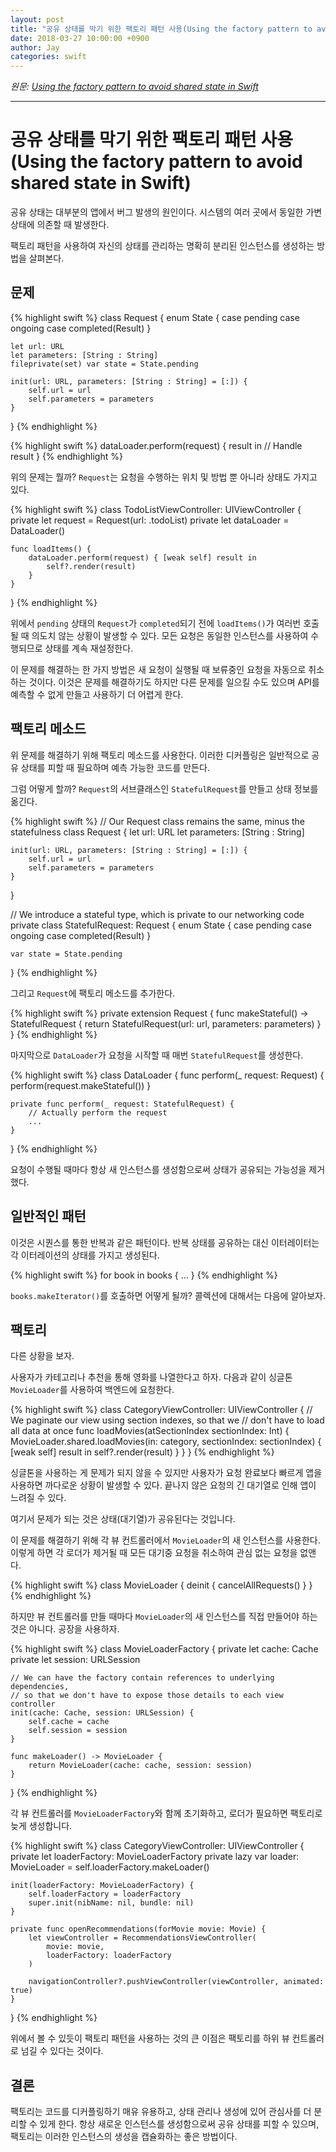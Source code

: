 ```yaml
---
layout: post
title: "공유 상태를 막기 위한 팩토리 패턴 사용(Using the factory pattern to avoid shared state in Swift)"
date: 2018-03-27 10:00:00 +0900
author: Jay
categories: swift
---
```


*원문: [Using the factory pattern to avoid shared state in Swift](https://www.swiftbysundell.com/posts/using-the-factory-pattern-to-avoid-shared-state-in-swift)*

---

# 공유 상태를 막기 위한 팩토리 패턴 사용(Using the factory pattern to avoid shared state in Swift)

공유 상태는 대부분의 앱에서 버그 발생의 원인이다. 시스템의 여러 곳에서 동일한 가변 상태에 의존할 때 발생한다.

팩토리 패턴을 사용하여 자신의 상태를 관리하는 명확히 분리된 인스턴스를 생성하는 방법을 살펴본다.

## 문제

{% highlight swift %}
class Request {
    enum State {
        case pending
        case ongoing
        case completed(Result)
    }

    let url: URL
    let parameters: [String : String]
    fileprivate(set) var state = State.pending

    init(url: URL, parameters: [String : String] = [:]) {
        self.url = url
        self.parameters = parameters
    }
}
{% endhighlight %}

{% highlight swift %}
dataLoader.perform(request) { result in
    // Handle result
}
{% endhighlight %}

위의 문제는 뭘까? `Request`는 요청을 수행하는 위치 및 방법 뿐 아니라 상태도 가지고 있다.

{% highlight swift %}
class TodoListViewController: UIViewController {
    private let request = Request(url: .todoList)
    private let dataLoader = DataLoader()

    func loadItems() {
        dataLoader.perform(request) { [weak self] result in
            self?.render(result)
        }
    }
}
{% endhighlight %}

위에서 `pending` 상태의 `Request`가 `completed`되기 전에 `loadItems()`가 여러번 호출될 때 의도치 않는 상황이 발생할 수 있다. 모든 요청은 동일한 인스턴스를 사용하여 수행되므로 상태를 계속 재설정한다.

이 문제를 해결하는 한 가지 방법은 새 요청이 실행될 때 보류중인 요청을 자동으로 취소하는 것이다. 이것은 문제를 해결하기도 하지만 다른 문제를 일으킬 수도 있으며 API를 예측할 수 없게 만들고 사용하기 더 어렵게 한다.

## 팩토리 메소드

위 문제를 해결하기 위해 팩토리 메소드를 사용한다. 이러한 디커플링은 일반적으로 공유 상태를 피할 때 필요하며 예측 가능한 코드를 만든다.

그럼 어떻게 할까? `Request`의 서브클래스인 `StatefulRequest`를 만들고 상태 정보를 옮긴다.

{% highlight swift %}
// Our Request class remains the same, minus the statefulness
class Request {
    let url: URL
    let parameters: [String : String]

    init(url: URL, parameters: [String : String] = [:]) {
        self.url = url
        self.parameters = parameters
    }
}

// We introduce a stateful type, which is private to our networking code
private class StatefulRequest: Request {
    enum State {
        case pending
        case ongoing
        case completed(Result)
    }

    var state = State.pending
}
{% endhighlight %}

그리고 `Request`에 팩토리 메소드를 추가한다.

{% highlight swift %}
private extension Request {
    func makeStateful() -> StatefulRequest {
        return StatefulRequest(url: url, parameters: parameters)
    }
}
{% endhighlight %}

마지막으로 `DataLoader`가 요청을 시작할 때 매번 `StatefulRequest`를 생성한다.

{% highlight swift %}
class DataLoader {
    func perform(_ request: Request) {
        perform(request.makeStateful())
    }

    private func perform(_ request: StatefulRequest) {
        // Actually perform the request
        ...
    }
}
{% endhighlight %}

요청이 수행될 때마다 항상 새 인스턴스를 생성함으로써 상태가 공유되는 가능성을 제거했다.

## 일반적인 패턴

이것은 시퀀스를 통한 반복과 같은 패턴이다. 반복 상태를 공유하는 대신 이터레이터는 각 이터레이션의 상태를 가지고 생성된다.

{% highlight swift %}
for book in books {
    ...
}
{% endhighlight %}

`books.makeIterator()`를 호출하면 어떻게 될까? 콜렉션에 대해서는 다음에 알아보자.

## 팩토리

다른 상황을 보자.

사용자가 카테고리나 추천을 통해 영화를 나열한다고 하자. 다음과 같이 싱글톤 `MovieLoader`를 사용하여 백엔드에 요청한다.

{% highlight swift %}
class CategoryViewController: UIViewController {
    // We paginate our view using section indexes, so that we
    // don't have to load all data at once
    func loadMovies(atSectionIndex sectionIndex: Int) {
        MovieLoader.shared.loadMovies(in: category, sectionIndex: sectionIndex) {
            [weak self] result in
            self?.render(result)
        }
    }
}
{% endhighlight %}

싱글톤을 사용하는 게 문제가 되지 않을 수 있지만 사용자가 요청 완료보다 빠르게 앱을 사용하면 까다로운 상황이 발생할 수 있다. 끝나지 않은 요청의 긴 대기열로 인해 앱이 느려질 수 있다.

여기서 문제가 되는 것은 상태(대기열)가 공유된다는 것입니다.

이 문제를 해결하기 위해 각 뷰 컨트롤러에서 `MovieLoader`의 새 인스턴스를 사용한다. 이렇게 하면 각 로더가 제거될 때 모든 대기중 요청을 취소하여 관심 없는 요청을 없앤다.

{% highlight swift %}
class MovieLoader {
    deinit {
        cancelAllRequests()
    }
}
{% endhighlight %}

하지만 뷰 컨트롤러를 만들 때마다 `MovieLoader`의 새 인스턴스를 직접 만들어야 하는 것은 아니다. 공장을 사용하자.

{% highlight swift %}
class MovieLoaderFactory {
    private let cache: Cache
    private let session: URLSession

    // We can have the factory contain references to underlying dependencies,
    // so that we don't have to expose those details to each view controller
    init(cache: Cache, session: URLSession) {
        self.cache = cache
        self.session = session
    }

    func makeLoader() -> MovieLoader {
        return MovieLoader(cache: cache, session: session)
    }
}
{% endhighlight %}

각 뷰 컨트롤러를 `MovieLoaderFactory`와 함께 초기화하고, 로더가 필요하면 팩토리로 늦게 생성합니다.

{% highlight swift %}
class CategoryViewController: UIViewController {
    private let loaderFactory: MovieLoaderFactory
    private lazy var loader: MovieLoader = self.loaderFactory.makeLoader()

    init(loaderFactory: MovieLoaderFactory) {
        self.loaderFactory = loaderFactory
        super.init(nibName: nil, bundle: nil)
    }

    private func openRecommendations(forMovie movie: Movie) {
        let viewController = RecommendationsViewController(
            movie: movie,
            loaderFactory: loaderFactory
        )

        navigationController?.pushViewController(viewController, animated: true)
    }
}
{% endhighlight %}

위에서 볼 수 있듯이 팩토리 패턴을 사용하는 것의 큰 이점은 팩토리를 하위 뷰 컨트롤러로 넘길 수 있다는 것이다.

## 결론

팩토리는 코드를 디커플링하기 매유 유용하고, 상태 관리나 생성에 있어 관심사를 더 분리할 수 있게 한다. 항상 새로운 인스턴스를 생성함으로써 공유 상태를 피할 수 있으며, 팩토리는 이러한 인스턴스의 생성을 캡슐화하는 좋은 방법이다.
